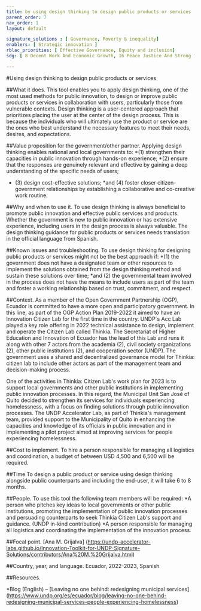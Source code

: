 ```yaml
---
title: by using design thinking to design public products or services
parent_order: 7
nav_order: 1
layout: default

signature_solutions : [ Governance, Poverty & inequality]
enablers: [ Strategic innovation ]
rblac_priorities: [ Effective Governance, Equity and inclusion]
sdg: [ 8 Decent Work And Economic Growth, 16 Peace Justice And Strong Institutions]

---
```


#Using design thinking to design public products or services

##What it does. 
This tool enables you to apply design thinking, one of the most used methods for public innovation, to design or improve public products or services in collaboration with users, particularly those from vulnerable contexts. Design thinking is a user-centered approach that prioritizes placing the user at the center of the design process. This is because the individuals who will ultimately use the product or service are the ones who best understand the necessary features to meet their needs, desires, and expectations.

##Value proposition for the government/other partner. 
Applying design thinking enables national and local governments to: 
  *(1) strengthen their capacities in public innovation through hands-on experience; 
  *(2) ensure that the responses are genuinely relevant and effective by gaining a deep understanding of the specific needs of users; 
  * (3) design cost-effective solutions; 
  *and (4) foster closer citizen-government relationships by establishing a collaborative and co-creative work routine.

##Why and when to use it. 
To use design thinking is always beneficial to promote public innovation and effective public services and products. Whether the government is new to public innovation or has extensive experience, including users in the design process is always valuable. The design thinking guidance for public products or services needs translation in the official language from Spanish.

##Known issues and troubleshooting. 
To use design thinking for designing public products or services might not be the best approach if:
  *(1) the government does not have a designated team or other resources to implement the solutions obtained from the design thinking method and sustain these solutions over time;
  *and (2) the governmental team involved in the process does not have the means to include users as part of the team and foster a working relationship based on trust, commitment, and respect.

##Context. 
As a member of the Open Government Partnership (OGP), Ecuador is committed to have a more open and participatory government. In this line, as part of the OGP Action Plan 2019-2022 it aimed to have an Innovation Citizen Lab for the first time in the country. UNDP´s Acc Lab played a key role offering in 2022 technical assistance to design, implement and operate the Citizen Lab called Thinkia. The Secretariat of Higher Education and Innovation of Ecuador has the lead of this Lab and runs it along with other 7 actors from the academia (2), civil society organizations (2), other public institutions (2), and cooperation sector (UNDP). The government uses a shared and decentralized governance model for Thinkia: citizen lab to include other actors as part of the management team and decision-making process.

One of the activities in Thinkia: Citizen Lab's work plan for 2023 is to support local governments and other public institutions in implementing public innovation processes. In this regard, the Municipal Unit San José of Quito decided to strengthen its services for individuals experiencing homelessness, with a focus on finding solutions through public innovation processes. The UNDP Accelerator Lab, as part of Thinkia's management team, provided support to the Municipality of Quito in enhancing the capacities and knowledge of its officials in public innovation and in implementing a pilot project aimed at improving services for people experiencing homelessness.

##Cost to implement. 
To hire a person responsible for managing all logistics and coordination, a budget of between USD 4,500 and 6,500 will be required.

##Time
To design a public product or service using design thinking alongside public counterparts and including the end-user, it will take 6 to 8 months.

##People. 
To use this tool the following team members will be required:
  *A person who pitches key ideas to local governments or other public institutions, promoting the implementation of public innovation processes and persuading counterparts to seek Thinkia Citizen Lab's support and guidance. (UNDP in-kind contribution)
  *A person responsible for managing all logistics and coordinating the implementation of the innovation process.

##Focal point. 
[Ana M. Grijalva] (https://undp-accelerator-labs.github.io/Innovation-Toolkit-for-UNDP-Signature-Solutions/contributors/Ana%20M.%20Grijalva.html) 

##Country, year, and language. 
Ecuador, 2022-2023, Spanish

##Resources. 

*Blog (English) – [Leaving no one behind: redesigning municipal services] (https://www.undp.org/es/ecuador/blog/leaving-no-one-behind-redesigning-municipal-services-people-experiencing-homelessness)

